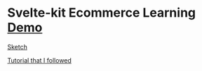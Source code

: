# Svelte-kit Ecommerce Learning [Demo](https://ecom-store-peach.vercel.app/)

<a href="https://excalidraw.com/#json=gRtnGoztEOG3iixhTQOIt,HM-wo7VcJVRxKlBLEgVm2A"> 
    Sketch 
</a>

<a href="https://www.youtube.com/watch?v=CAPb6Inm65g&list=PLtgYhHmUIr3qDB2eTzY-nuBH1W5tOK8a4&index=3"> Tutorial that I followed </a>


